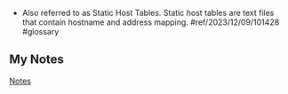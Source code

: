 - Also referred to as Static Host Tables. Static host tables are text files that contain hostname and address mapping. #ref/2023/12/09/101428 #glossary
## My Notes
[Notes](mynotes/hosts-file-notes.md)
